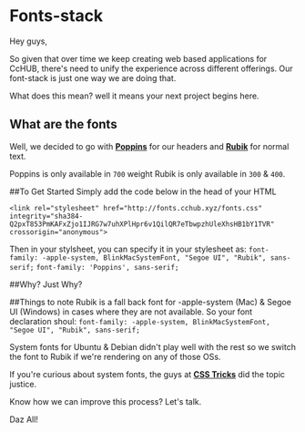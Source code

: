 # Fonts-stack

Hey guys,

So given that over time we keep creating web based applications for CcHUB, there's need to unify the experience across different offerings. Our font-stack is just one way we are doing that.

What does this mean? well it means your next project begins here.

## What are the fonts
Well, we decided to go with [**Poppins**](https://fonts.google.com/specimen/Poppins) for our headers and [**Rubik**](https://fonts.google.com/specimen/Rubik) for normal text. 

Poppins is only available in `700` weight
Rubik is only available in `300` & `400`.


##To Get Started
Simply add the code below in the head of your HTML 

    <link rel="stylesheet" href="http://fonts.cchub.xyz/fonts.css" integrity="sha384-Q2pxT853PmKAFxZjo1IJRG7w7uhXPlHpr6v1QilQR7eTbwpzhUleXhsHB1bY1TVR" crossorigin="anonymous">

Then in your stylsheet, you can specify it in your stylesheet as: 
`font-family: -apple-system, BlinkMacSystemFont, "Segoe UI", "Rubik", sans-serif;`
`font-family: 'Poppins', sans-serif;`

##Why? Just Why?


##Things to note
Rubik is a fall back font for -apple-system (Mac) & Segoe UI (Windows) in cases where they are not available. So your font declaration shoul:
`font-family: -apple-system, BlinkMacSystemFont, "Segoe UI", "Rubik", sans-serif;`

System fonts for Ubuntu & Debian didn't play well with the rest so we switch the font to Rubik if we're rendering on any of those OSs.

If you're curious about system fonts, the guys at [**CSS Tricks**](https://css-tricks.com/snippets/css/system-font-stack/) did the topic justice.

Know how we can improve this process? Let's talk.

Daz All!
